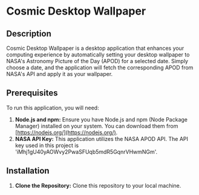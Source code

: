 # Cosmic Desktop Wallpaper

## Description
Cosmic Desktop Wallpaper is a desktop application that enhances your computing experience by automatically setting your desktop wallpaper to NASA's Astronomy Picture of the Day (APOD) for a selected date. Simply choose a date, and the application will fetch the corresponding APOD from NASA's API and apply it as your wallpaper.

## Prerequisites

To run this application, you will need:

1.  **Node.js and npm:** Ensure you have Node.js and npm (Node Package Manager) installed on your system. You can download them from [https://nodejs.org/](https://nodejs.org/).
2.  **NASA API Key:** This application utilizes the NASA APOD API. The API key used in this project is 'iMhj1gU40yAOWvy2PwaSFUqb5mdR5GqnrVHwmNGm'.

## Installation

1.  **Clone the Repository:** Clone this repository to your local machine.
    
